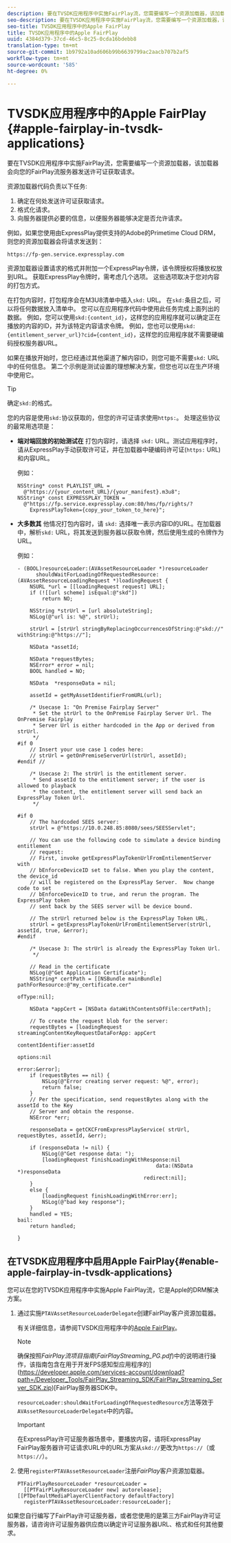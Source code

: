 ```yaml
---
description: 要在TVSDK应用程序中实施FairPlay流，您需要编写一个资源加载器，该加载器会向您的FairPlay流服务器发送许可证获取请求。
seo-description: 要在TVSDK应用程序中实施FairPlay流，您需要编写一个资源加载器，该加载器会向您的FairPlay流服务器发送许可证获取请求。
seo-title: TVSDK应用程序中的Apple FairPlay
title: TVSDK应用程序中的Apple FairPlay
uuid: 4384d379-37cd-46c5-8c25-0cda16bdebb8
translation-type: tm+mt
source-git-commit: 1b9792a10ad606b99b6639799ac2aacb707b2af5
workflow-type: tm+mt
source-wordcount: '585'
ht-degree: 0%

---
```



# TVSDK应用程序中的Apple FairPlay {#apple-fairplay-in-tvsdk-applications}

要在TVSDK应用程序中实施FairPlay流，您需要编写一个资源加载器，该加载器会向您的FairPlay流服务器发送许可证获取请求。

资源加载器代码负责以下任务:

1. 确定在何处发送许可证获取请求。
1. 格式化请求。
1. 向服务器提供必要的信息，以便服务器能够决定是否允许请求。

例如，如果您使用由ExpressPlay提供支持的Adobe的Primetime Cloud DRM，则您的资源加载器会将请求发送到：

```
https://fp-gen.service.expressplay.com
```

资源加载器设置请求的格式并附加一个ExpressPlay令牌，该令牌授权将播放权放到URL。 获取ExpressPlay令牌时，需考虑几个选项。 这些选项取决于您对内容的打包方式。

在打包内容时，打包程序会在M3U8清单中插入`skd:` URL。 在`skd:`条目之后，可以将任何数据放入清单中。 您可以在应用程序代码中使用此任务完成上面列出的数据。 例如，您可以使用`skd:{content_id}`，这样您的应用程序就可以确定正在播放的内容的ID，并为该特定内容请求令牌。 例如，您也可以使用`skd:{entitlement_server_url}?cid={content_id}`，这样您的应用程序就不需要硬编码授权服务器URL。

如果在播放开始时，您已经通过其他渠道了解内容ID，则您可能不需要`skd:` URL中的任何信息。 第二个示例是测试设置的理想解决方案，但您也可以在生产环境中使用它。

>[!TIP]
>
>确定`skd:`的格式。

您的内容是使用`skd:`协议获取的，但您的许可证请求使用`https:`。 处理这些协议的最常用选项是：

* **端对端回放的初始测试在** 打包内容时，请选择 `skd:` URL。测试应用程序时，请从ExpressPlay手动获取许可证，并在加载器中硬编码许可证(`https:` URL)和内容URL。

   例如：

   ```
   NSString* const PLAYLIST_URL =  
     @"https://{your_content_URL}/{your_manifest}.m3u8"; 
   NSString* const EXPRESSPLAY_TOKEN =  
     @"https://fp.service.expressplay.com:80/hms/fp/rights/? 
       ExpressPlayToken={copy_your_token_to_here}";
   ```

* **大多数其** 他情况打包内容时，请 `skd:` 选择唯一表示内容ID的URL。在加载器中，解析`skd:` URL，将其发送到服务器以获取令牌，然后使用生成的令牌作为URL。

   例如：

   ```
   - (BOOL)resourceLoader:(AVAssetResourceLoader *)resourceLoader  
         shouldWaitForLoadingOfRequestedResource:(AVAssetResourceLoadingRequest *)loadingRequest { 
       NSURL *url = [[loadingRequest request] URL]; 
       if (![[url scheme] isEqual:@"skd"]) 
           return NO; 
   
       NSString *strUrl = [url absoluteString]; 
       NSLog(@"url is: %@", strUrl); 
   
       strUrl = [strUrl stringByReplacingOccurrencesOfString:@"skd://" withString:@"https://"]; 
   
       NSData *assetId; 
   
       NSData *requestBytes; 
       NSError* error = nil; 
       BOOL handled = NO; 
   
       NSData  *responseData = nil; 
   
       assetId = getMyAssetIdentifierFromURL(url); 
   
       /* Usecase 1: "On Premise Fairplay Server" 
        * Set the strUrl to the OnPremise Fairplay Server Url. The OnPremise Fairplay  
        * Server Url is either hardcoded in the App or derived from strUrl. 
        */ 
   #if 0  
       // Insert your use case 1 codes here: 
       // strUrl = getOnPremiseServerUrl(strUrl, assetId); 
   #endif // 
   
       /* Usecase 2: The strUrl is the entitlement server. 
        * Send assetId to the entitlement server; if the user is allowed to playback  
        * the content, the entitlement server will send back an ExpressPlay Token Url. 
        */ 
   
   #if 0 
       // The hardcoded SEES server: 
       strUrl = @"https://10.0.248.85:8080/sees/SEESServlet"; 
   
       // You can use the following code to simulate a device binding entitlement  
       // request:  
       // First, invoke getExpressPlayTokenUrlFromEntilementServer with  
       // bEnforceDeviceID set to false. When you play the content, the device_id  
       // will be registered on the ExpressPlay Server.  Now change code to set  
       // bEnforceDeviceID to true, and rerun the program. The ExpressPlay token  
       // sent back by the SEES server will be device bound. 
   
       // The strUrl returned below is the ExpressPlay Token URL. 
       strUrl = getExpressPlayTokenUrlFromEntilementServer(strUrl, assetId, true, &error); 
   #endif 
   
       /* Usecase 3: The strUrl is already the ExpressPlay Token Url. 
        */ 
   
       // Read in the certificate 
       NSLog(@"Get Application Certificate"); 
       NSString* certPath = [[NSBundle mainBundle] pathForResource:@"my_certificate.cer"  
                                                            ofType:nil]; 
   
       NSData *appCert = [NSData dataWithContentsOfFile:certPath]; 
   
       // To create the request blob for the server: 
       requestBytes = [loadingRequest streamingContentKeyRequestDataForApp: appCert 
                                                         contentIdentifier:assetId  
                                                                   options:nil  
                                                                     error:&error]; 
       if (requestBytes == nil) { 
           NSLog(@"Error creating server request: %@", error); 
           return false; 
       } 
       // Per the specification, send requestBytes along with the assetId to the Key 
       // Server and obtain the response. 
       NSError *err; 
   
       responseData = getCKCFromExpressPlayService( strUrl, requestBytes, assetId, &err); 
   
       if (responseData != nil) { 
           NSLog(@"Get response data: "); 
           [loadingRequest finishLoadingWithResponse:nil  
                                                data:(NSData *)responseData 
                                            redirect:nil]; 
       } 
       else { 
           [loadingRequest finishLoadingWithError:err]; 
           NSLog(@"bad key response"); 
       } 
       handled = YES; 
   bail: 
       return handled; 
   
   }
   ```

## 在TVSDK应用程序中启用Apple FairPlay{#enable-apple-fairplay-in-tvsdk-applications}

您可以在您的TVSDK应用程序中实施Apple FairPlay流，它是Apple的DRM解决方案。

1. 通过实施`PTAVAssetResourceLoaderDelegate`创建FairPlay客户资源加载器。

   有关详细信息，请参阅TVSDK应用程序中的[Apple FairPlay](../../../tvsdk-1.4-for-ios/c-psdk-ios-1.4-drm-content-security/c-psdk-ios-1.4-apple-fairplay-tvsdk/c-psdk-ios-1.4-apple-fairplay-tvsdk.md)。

   >[!NOTE]
   >
   >确保按照&#x200B;*FairPlay流项目指南*(*FairPlayStreaming_PG.pdf*)中的说明进行操作，该指南包含在用于开发FPS感知型应用程序的](https://developer.apple.com/services-account/download?path=/Developer_Tools/FairPlay_Streaming_SDK/FairPlay_Streaming_Server_SDK.zip)[FairPlay服务器SDK中。

   `resourceLoader:shouldWaitForLoadingOfRequestedResource`方法等效于`AVAssetResourceLoaderDelegate`中的内容。

   >[!IMPORTANT]
   >
   >在ExpressPlay许可证服务器场景中，要播放内容，请将ExpressPlay FairPlay服务器许可证请求URL中的URL方案从`skd://`更改为`https://`（或`https://`）。

1. 使用`registerPTAVAssetResourceLoader`注册&#x200B;*FairPlay*&#x200B;客户资源加载器。

   ```
   PTFairPlayResourceLoader *resourceLoader =  
     [[PTFairPlayResourceLoader new] autorelease];  
   [[PTDefaultMediaPlayerClientFactory defaultFactory]  
     registerPTAVAssetResourceLoader:resourceLoader];
   ```

如果您自行编写了FairPlay许可证服务器，或者您使用的是第三方FairPlay许可证服务器，请咨询许可证服务器供应商以确定许可证服务器URL、格式和任何其他要求。